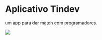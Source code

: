 # Aplicativo Tindev

um app para dar match com programadores.

<img src="https://www.dropbox.com/h?estrutura_tindev.png">
